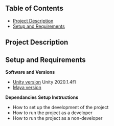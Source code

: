 ## Table of Contents
- [Project Description](https://github.com/casierea/ThemePark/blob/master/README.md#project-description)
- [Setup and Requirements](https://github.com/casierea/ThemePark/blob/master/README.md#setup-and-requirements)

## Project Description
## Setup and Requirements
**Software and Versions**
- [Unity version]() Unity 2020.1.4f1
- [Maya version]()

**Dependancies**
**Setup Instructions**
- How to set up the development of the project
- How to run the project as a developer
- How to run the project as a non-developer
